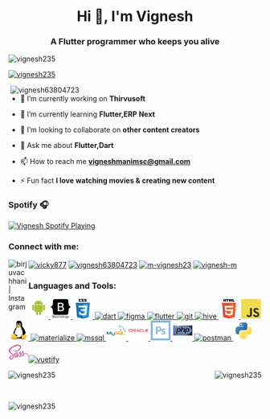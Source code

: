 <h1 align="center">Hi 👋, I'm Vignesh</h1>
<h3 align="center">A Flutter programmer who keeps you alive</h3>

<p align="left"> <img src="https://komarev.com/ghpvc/?username=vignesh235&label=Profile%20views&color=0e75b6&style=flat" alt="vignesh235" /> </p>

<p align="left"> <a href="https://github.com/ryo-ma/github-profile-trophy"><img src="https://github-profile-trophy.vercel.app/?username=vignesh235" alt="vignesh235" /></a> </p>

<p align="left"> <a href="https://twitter.com/vignesh63804723" target="blank">
<img src="https://c.tenor.com/2uyENRmiUt0AAAAC/coding.gif" align="right" alt="vignesh63804723"  hight="450" width="500" /></a> </p>

- 🔭 I’m currently working on **Thirvusoft**

- 🌱 I’m currently learning **Flutter,ERP Next**

- 👯 I’m looking to collaborate on **other content creators**

- 💬 Ask me about **Flutter,Dart**

- 📫 How to reach me **vigneshmanimsc@gmail.com**

- ⚡ Fun fact **I love watching movies & creating new content**
### Spotify 🎧
[<img src="https://spotify-now-playing-beta.vercel.app/api/spotify" alt="Vignesh Spotify Playing" width="400" />](https://open.spotify.com/user/in9ymw091apissjughuvu67o6)


<h3 align="left">Connect with me:</h3>
<p align="left">
<a href="https://codepen.io/vicky877" target="blank"><img align="center" src="https://raw.githubusercontent.com/rahuldkjain/github-profile-readme-generator/master/src/images/icons/Social/codepen.svg" alt="vicky877" height="30" width="40" /></a>
<a href="https://twitter.com/vignesh63804723" target="blank"><img align="center" src="https://raw.githubusercontent.com/rahuldkjain/github-profile-readme-generator/master/src/images/icons/Social/twitter.svg" alt="vignesh63804723" height="30" width="40" /></a>
<a href="https://linkedin.com/in/m-vignesh23" target="blank"><img align="center" src="https://raw.githubusercontent.com/rahuldkjain/github-profile-readme-generator/master/src/images/icons/Social/linked-in-alt.svg" alt="m-vignesh23" height="30" width="40" /></a>
<a href="https://stackoverflow.com/users/vignesh-m" target="blank"><img align="center" src="https://raw.githubusercontent.com/rahuldkjain/github-profile-readme-generator/master/src/images/icons/Social/stack-overflow.svg" alt="vignesh-m" height="30" width="40" /></a>
<a href="https://www.instagram.com/vee_keyy__/"><img align="left" alt="birjuvachhani | Instagram" width="40px" src="https://img.icons8.com/fluency/344/instagram-new.png" /></a>
</p>

<h3 align="left">Languages and Tools:</h3>
<p align="left"> <a href="https://developer.android.com" target="_blank" rel="noreferrer"> <img src="https://raw.githubusercontent.com/devicons/devicon/master/icons/android/android-original-wordmark.svg" alt="android" width="40" height="40"/> </a> <a href="https://getbootstrap.com" target="_blank" rel="noreferrer"> <img src="https://raw.githubusercontent.com/devicons/devicon/master/icons/bootstrap/bootstrap-plain-wordmark.svg" alt="bootstrap" width="40" height="40"/> </a> <a href="https://www.w3schools.com/css/" target="_blank" rel="noreferrer"> <img src="https://raw.githubusercontent.com/devicons/devicon/master/icons/css3/css3-original-wordmark.svg" alt="css3" width="40" height="40"/> </a> <a href="https://dart.dev" target="_blank" rel="noreferrer"> <img src="https://www.vectorlogo.zone/logos/dartlang/dartlang-icon.svg" alt="dart" width="40" height="40"/> </a> <a href="https://www.figma.com/" target="_blank" rel="noreferrer"> <img src="https://www.vectorlogo.zone/logos/figma/figma-icon.svg" alt="figma" width="40" height="40"/> </a> <a href="https://flutter.dev" target="_blank" rel="noreferrer"> <img src="https://www.vectorlogo.zone/logos/flutterio/flutterio-icon.svg" alt="flutter" width="40" height="40"/> </a> <a href="https://git-scm.com/" target="_blank" rel="noreferrer"> <img src="https://www.vectorlogo.zone/logos/git-scm/git-scm-icon.svg" alt="git" width="40" height="40"/> </a> <a href="https://hive.apache.org/" target="_blank" rel="noreferrer"> <img src="https://www.vectorlogo.zone/logos/apache_hive/apache_hive-icon.svg" alt="hive" width="40" height="40"/> </a> <a href="https://www.w3.org/html/" target="_blank" rel="noreferrer"> <img src="https://raw.githubusercontent.com/devicons/devicon/master/icons/html5/html5-original-wordmark.svg" alt="html5" width="40" height="40"/> </a> <a href="https://developer.mozilla.org/en-US/docs/Web/JavaScript" target="_blank" rel="noreferrer"> <img src="https://raw.githubusercontent.com/devicons/devicon/master/icons/javascript/javascript-original.svg" alt="javascript" width="40" height="40"/> </a> <a href="https://www.linux.org/" target="_blank" rel="noreferrer"> <img src="https://raw.githubusercontent.com/devicons/devicon/master/icons/linux/linux-original.svg" alt="linux" width="40" height="40"/> </a> <a href="https://materializecss.com/" target="_blank" rel="noreferrer"> <img src="https://raw.githubusercontent.com/prplx/svg-logos/5585531d45d294869c4eaab4d7cf2e9c167710a9/svg/materialize.svg" alt="materialize" width="40" height="40"/> </a> <a href="https://www.microsoft.com/en-us/sql-server" target="_blank" rel="noreferrer"> <img src="https://www.svgrepo.com/show/303229/microsoft-sql-server-logo.svg" alt="mssql" width="40" height="40"/> </a> <a href="https://www.mysql.com/" target="_blank" rel="noreferrer"> <img src="https://raw.githubusercontent.com/devicons/devicon/master/icons/mysql/mysql-original-wordmark.svg" alt="mysql" width="40" height="40"/> </a> <a href="https://www.oracle.com/" target="_blank" rel="noreferrer"> <img src="https://raw.githubusercontent.com/devicons/devicon/master/icons/oracle/oracle-original.svg" alt="oracle" width="40" height="40"/> </a> <a href="https://www.photoshop.com/en" target="_blank" rel="noreferrer"> <img src="https://raw.githubusercontent.com/devicons/devicon/master/icons/photoshop/photoshop-line.svg" alt="photoshop" width="40" height="40"/> </a> <a href="https://www.php.net" target="_blank" rel="noreferrer"> <img src="https://raw.githubusercontent.com/devicons/devicon/master/icons/php/php-original.svg" alt="php" width="40" height="40"/> </a> <a href="https://postman.com" target="_blank" rel="noreferrer"> <img src="https://www.vectorlogo.zone/logos/getpostman/getpostman-icon.svg" alt="postman" width="40" height="40"/> </a> <a href="https://www.python.org" target="_blank" rel="noreferrer"> <img src="https://raw.githubusercontent.com/devicons/devicon/master/icons/python/python-original.svg" alt="python" width="40" height="40"/> </a> <a href="https://sass-lang.com" target="_blank" rel="noreferrer"> <img src="https://raw.githubusercontent.com/devicons/devicon/master/icons/sass/sass-original.svg" alt="sass" width="40" height="40"/><img src="https://bestofjs.org/logos/vuetify.svg" alt="vuetify" width="40" height="40"/> </a></p>
<p><img align="left" src="https://github-readme-stats.vercel.app/api/top-langs?username=vignesh235&show_icons=true&locale=en&layout=compact" alt="vignesh235" /></p>

<p>&nbsp;<img align="right" src="https://github-readme-stats.vercel.app/api?username=vignesh235&show_icons=true&locale=en" alt="vignesh235" /></p>
<br>
<p><img align="left" src="https://github-readme-streak-stats.herokuapp.com/?user=vignesh235&" alt="vignesh235" /></p>



